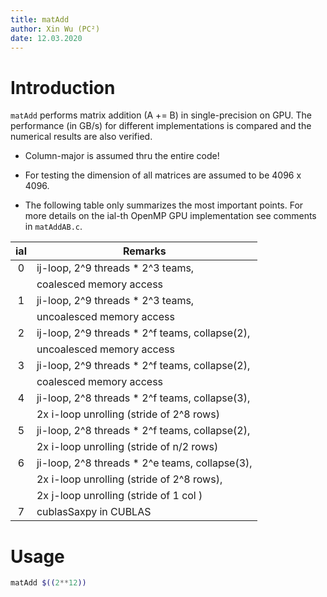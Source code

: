 ```yaml
---
title: matAdd
author: Xin Wu (PC²)
date: 12.03.2020
---
```


# Introduction

`matAdd` performs matrix addition (A += B) in single-precision on GPU.
The performance (in GB/s) for different implementations is compared and
the numerical results are also verified.

* Column-major is assumed thru the entire code!

* For testing the dimension of all matrices are assumed to be 4096 x 4096.

* The following table only summarizes the most important points. For more
  details on the ial-th OpenMP GPU implementation see comments in `matAddAB.c`.

| ial |  Remarks                                                               |
|:---:|------------------------------------------------------------------------|
|  0  | ij-loop, 2^9 threads * 2^3 teams,                                      |
|     | coalesced memory access                                                |
|  1  | ji-loop, 2^9 threads * 2^3 teams,                                      |
|     | uncoalesced memory access                                              |
|  2  | ij-loop, 2^9 threads * 2^f teams, collapse(2),                         |
|     | uncoalesced memory access                                              |
|  3  | ji-loop, 2^9 threads * 2^f teams, collapse(2),                         |
|     | coalesced memory access                                                |
|  4  | ji-loop, 2^8 threads * 2^f teams, collapse(3),                         |
|     | 2x i-loop unrolling (stride of 2^8 rows)                               |
|  5  | ji-loop, 2^8 threads * 2^f teams, collapse(2),                         |
|     | 2x i-loop unrolling (stride of n/2 rows)                               |
|  6  | ji-loop, 2^8 threads * 2^e teams, collapse(3),                         |
|     | 2x i-loop unrolling (stride of 2^8 rows),                              |
|     | 2x j-loop unrolling (stride of 1   col )                               |
|  7  | cublasSaxpy in CUBLAS                                                  |

# Usage

```bash
matAdd $((2**12))
```

